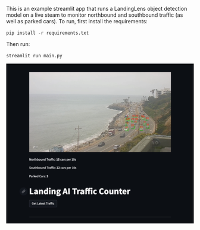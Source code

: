 This is an example streamlit app that runs a LandingLens object detection model on a live steam to 
monitor northbound and southbound traffic (as well as parked cars). To run, first install the requirements:

```
pip install -r requirements.txt
```

Then run:

```
streamlit run main.py
```

![object-tracking](https://github.com/landing-ai/landingai-python/blob/main/examples/apps/object-tracking/assets/app.png)
